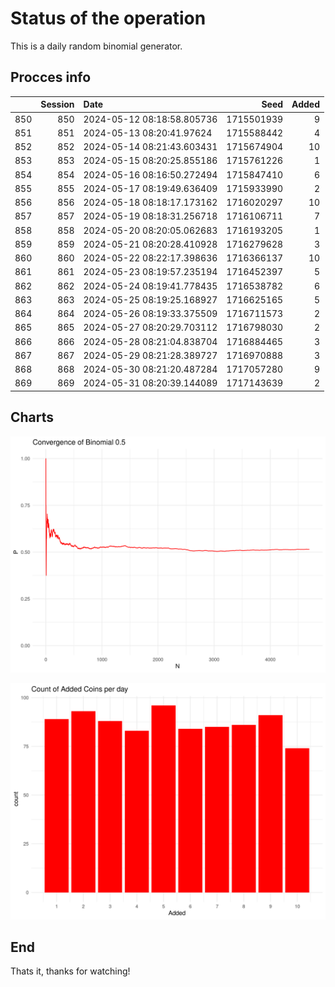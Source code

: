 # Status of the operation
  
  This is a daily random binomial generator.
  
## Procces info

|    | Session|Date                       |       Seed| Added|
|:---|-------:|:--------------------------|----------:|-----:|
|850 |     850|2024-05-12 08:18:58.805736 | 1715501939|     9|
|851 |     851|2024-05-13 08:20:41.97624  | 1715588442|     4|
|852 |     852|2024-05-14 08:21:43.603431 | 1715674904|    10|
|853 |     853|2024-05-15 08:20:25.855186 | 1715761226|     1|
|854 |     854|2024-05-16 08:16:50.272494 | 1715847410|     6|
|855 |     855|2024-05-17 08:19:49.636409 | 1715933990|     2|
|856 |     856|2024-05-18 08:18:17.173162 | 1716020297|    10|
|857 |     857|2024-05-19 08:18:31.256718 | 1716106711|     7|
|858 |     858|2024-05-20 08:20:05.062683 | 1716193205|     1|
|859 |     859|2024-05-21 08:20:28.410928 | 1716279628|     3|
|860 |     860|2024-05-22 08:22:17.398636 | 1716366137|    10|
|861 |     861|2024-05-23 08:19:57.235194 | 1716452397|     5|
|862 |     862|2024-05-24 08:19:41.778435 | 1716538782|     6|
|863 |     863|2024-05-25 08:19:25.168927 | 1716625165|     5|
|864 |     864|2024-05-26 08:19:33.375509 | 1716711573|     2|
|865 |     865|2024-05-27 08:20:29.703112 | 1716798030|     2|
|866 |     866|2024-05-28 08:21:04.838704 | 1716884465|     3|
|867 |     867|2024-05-29 08:21:28.389727 | 1716970888|     3|
|868 |     868|2024-05-30 08:21:20.487284 | 1717057280|     9|
|869 |     869|2024-05-31 08:20:39.144089 | 1717143639|     2|

## Charts 

![](charts/plot1.png)

![](charts/plot2.png)

## End

Thats it, thanks for watching!
